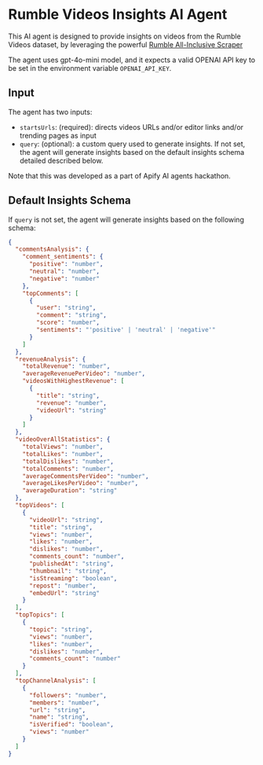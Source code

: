 # Rumble Videos Insights AI Agent
This AI agent is designed to provide insights on videos from the Rumble Videos dataset, by leveraging the powerful [Rumble All-Inclusive Scraper](https://apify.com/azzouzana/rumble-all-inclusive-scraper)

The agent uses gpt-4o-mini model, and it expects a valid OPENAI API key to be set in the environment variable `OPENAI_API_KEY`.

## Input
The agent has two inputs:
- `startsUrls`: (required): directs videos URLs and/or editor links and/or trending pages as input
- `query`: (optional): a custom query used to generate insights. If not set, the agent will generate insights based on the default insights schema detailed described below.

Note that this was developed as a part of Apify AI agents hackathon.

## Default Insights Schema
If `query` is not set, the agent will generate insights based on the following schema:

```json
{
  "commentsAnalysis": {
    "comment_sentiments": {
      "positive": "number",
      "neutral": "number",
      "negative": "number"
    },
    "topComments": [
      {
        "user": "string",
        "comment": "string",
        "score": "number",
        "sentiments": "'positive' | 'neutral' | 'negative'"
      }
    ]
  },
  "revenueAnalysis": {
    "totalRevenue": "number",
    "averageRevenuePerVideo": "number",
    "videosWithHighestRevenue": [
      {
        "title": "string",
        "revenue": "number",
        "videoUrl": "string"
      }
    ]
  },
  "videoOverAllStatistics": {
    "totalViews": "number",
    "totalLikes": "number",
    "totalDislikes": "number",
    "totalComments": "number",
    "averageCommentsPerVideo": "number",
    "averageLikesPerVideo": "number",
    "averageDuration": "string"
  },
  "topVideos": [
    {
      "videoUrl": "string",
      "title": "string",
      "views": "number",
      "likes": "number",
      "dislikes": "number",
      "comments_count": "number",
      "publishedAt": "string",
      "thumbnail": "string",
      "isStreaming": "boolean",
      "repost": "number",
      "embedUrl": "string"
    }
  ],
  "topTopics": [
    {
      "topic": "string",
      "views": "number",
      "likes": "number",
      "dislikes": "number",
      "comments_count": "number"
    }
  ],
  "topChannelAnalysis": [
    {
      "followers": "number",
      "members": "number",
      "url": "string",
      "name": "string",
      "isVerified": "boolean",
      "views": "number"
    }
  ]
}
